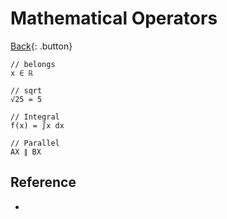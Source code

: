# Mathematical Operators

[Back](../index.md#unicode){: .button}

```
// belongs
x ∈ ℝ

// sqrt
√25 = 5

// Integral
f(x) = ∫x dx

// Parallel
AX ∥ BX

```

## Reference

- [](https://en.wikipedia.org/wiki/Mathematical_operators_and_symbols_in_Unicode)
